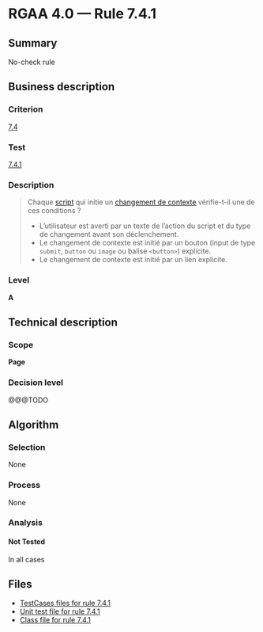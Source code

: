 # RGAA 4.0 — Rule 7.4.1

## Summary

No-check rule

## Business description

### Criterion

[7.4](https://www.numerique.gouv.fr/publications/rgaa-accessibilite/methode/criteres/#crit-7-4)

### Test

[7.4.1](https://www.numerique.gouv.fr/publications/rgaa-accessibilite/methode/criteres/#test-7-4-1)

### Description

> Chaque [script](https://www.numerique.gouv.fr/publications/rgaa-accessibilite/methode/glossaire/#script) qui initie un [changement de contexte](https://www.numerique.gouv.fr/publications/rgaa-accessibilite/methode/glossaire/#changement-de-contexte) vérifie-t-il une de ces conditions ?
> 
> * L’utilisateur est averti par un texte de l’action du script et du type de changement avant son déclenchement.
> * Le changement de contexte est initié par un bouton (input de type `submit`, `button` ou `image` ou balise `<button>`) explicite.
> * Le changement de contexte est initié par un lien explicite.

### Level

**A**


## Technical description

### Scope

**Page**

### Decision level

@@@TODO


## Algorithm

### Selection

None

### Process

None

### Analysis

#### Not Tested

In all cases


## Files

- [TestCases files for rule 7.4.1](https://gitlab.com/asqatasun/Asqatasun/-/tree/master/rules/rules-rgaa4.0/src/test/resources/testcases/rgaa40/Rgaa40Rule070401/)
- [Unit test file for rule 7.4.1](https://gitlab.com/asqatasun/Asqatasun/-/blob/master/rules/rules-rgaa4.0/src/test/java/org/asqatasun/rules/rgaa40/Rgaa40Rule070401Test.java)
- [Class file for rule 7.4.1](https://gitlab.com/asqatasun/Asqatasun/-/blob/master/rules/rules-rgaa4.0/src/main/java/org/asqatasun/rules/rgaa40/Rgaa40Rule070401.java)


